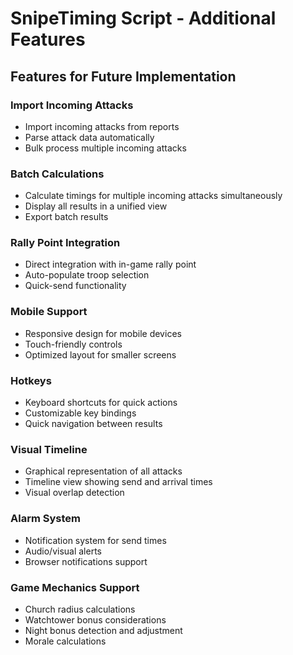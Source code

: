 # SnipeTiming Script - Additional Features

## Features for Future Implementation

### Import Incoming Attacks
- Import incoming attacks from reports
- Parse attack data automatically
- Bulk process multiple incoming attacks

### Batch Calculations
- Calculate timings for multiple incoming attacks simultaneously
- Display all results in a unified view
- Export batch results

### Rally Point Integration
- Direct integration with in-game rally point
- Auto-populate troop selection
- Quick-send functionality

### Mobile Support
- Responsive design for mobile devices
- Touch-friendly controls
- Optimized layout for smaller screens

### Hotkeys
- Keyboard shortcuts for quick actions
- Customizable key bindings
- Quick navigation between results

### Visual Timeline
- Graphical representation of all attacks
- Timeline view showing send and arrival times
- Visual overlap detection

### Alarm System
- Notification system for send times
- Audio/visual alerts
- Browser notifications support

### Game Mechanics Support
- Church radius calculations
- Watchtower bonus considerations
- Night bonus detection and adjustment
- Morale calculations
